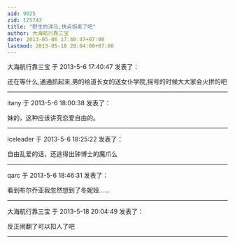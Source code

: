 ```yaml
---
aid: 9025
zid: 125743
title: "野生的洋马,快点拐卖了吧"
author: 大海航行靠三宝
date: 2013-05-06 17:40:47+07:00
lastmod: 2013-05-18 20:04:00+07:00
---
```


大海航行靠三宝 于 2013-5-6 17:40:47 发表了：

还在等什么,通通抓起来,男的给道长女的送女仆学院,摇号的时候大大家会火拼的吧

---

itany 于 2013-5-6 18:00:38 发表了：

妹的，这种应该讲究恋爱自由的。

---

iceleader 于 2013-5-6 18:25:22 发表了：

自由乱爱的话，还逃得出钟博士的魔爪么

---

qarc 于 2013-5-6 18:46:31 发表了：

看到布尔乔亚我忽然想到了冬妮娅……

---

大海航行靠三宝 于 2013-5-18 20:04:49 发表了：

反正闹翻了可以扣人了吧

---
